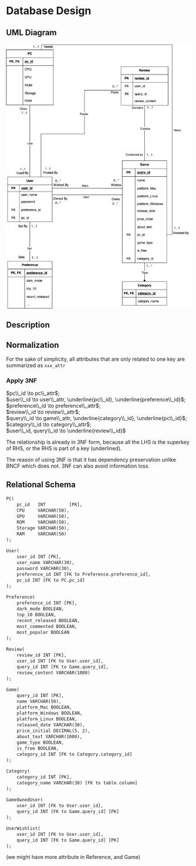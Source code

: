 # Database Design

## UML Diagram

![UML](./image/cs411-pt1-stage2-uml.png)

## Description

## Normalization

For the sake of simplicity, all attributes that are only related to one key are summarized as `xxx_attr`

### Apply 3NF

$pc\\_id \to pc\\_attr$; \
$user\\_id \to user\\_attr, \underline{pc\\_id}, \underline{preference\\_id}$; \
$preference\\_id \to preference\\_attr$; \
$review\\_id \to review\\_attr$; \
$query\\_id \to game\\_attr, \underline{category\\_id}, \underline{pc\\_id}$; \
$category\\_id \to category\\_attr$; \
$user\\_id, query\\_id \to \underline{review\\_id}$

The relationship is already in 3NF form, because all the LHS is the superkey of RHS, or the RHS is part of a key (underlined).

The reason of using 3NF is that it has dependency preservation unlike BNCF which does not. 3NF can also avoid information loss.


## Relational Schema

```mysql
PC(
    pc_id   INT         [PK], 
    CPU     VARCHAR(50), 
    GPU     VARCHAR(50), 
    ROM     VARCHAR(50), 
    Storage VARCHAR(50), 
    RAM     VARCHAR(50)
);
```
```mysql
User(
    user_id INT [PK], 
    user_name VARCHAR(30), 
    password VARCHAR(30), 
    preference_id INT [FK to Preference.preference_id], 
    pc_id INT [FK to PC.pc_id]
);
```

```mysql
Preference(
    preference_id INT [PK], 
    dark_mode BOOLEAN, 
    top_10 BOOLEAN, 
    recent_released BOOLEAN, 
    most_commented BOOLEAN, 
    most_popular BOOLEAN
);
```

```mysql
Review(
    review_id INT [PK], 
    user_id INT [FK to User.user_id], 
    query_id INT [FK to Game.query_id], 
    review_content VARCHAR(1000)
);
```

```mysql
Game(
    query_id INT [PK], 
    name VARCHAR(50), 
    platform_Mac BOOLEAN, 
    platform_Windows BOOLEAN, 
    platform_Linux BOOLEAN, 
    released_date VARCHAR(30), 
    price_initial DECIMAL(5, 2), 
    about_text VARCHAR(1000), 
    game_type BOOLEAN, 
    is_free BOOLEAN, 
    category_id INT [FK to Category.category_id]
);
```

```mysql
Category(
    category_id INT [PK], 
    category_name VARCHAR(30) [FK to table.column]
);
```

```mysql
GameOwnedUser(
    user_id INT [FK to User.user_id], 
    query_id INT [FK to Game.query_id] [PK]
);
```

```mysql
UserWishlist(
    user_id INT [FK to User.user_id], 
    query_id INT [FK to Game.query_id] [PK]
);
```

(we might have more attribute in Reference, and Game)
